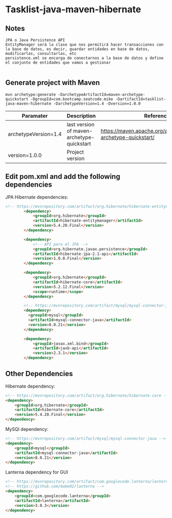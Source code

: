 # Tasklist-java-maven-hibernate


## Notes
```code
JPA o Java Persistence API
EntityManager será la clase que nos permitirá hacer transacciones con la base de datos, es decir, guardar entidades en base de datos, modificarlas, consultarlas, etc
persistence.xml se encarga de conectarnos a la base de datos y define el conjunto de entidades que vamos a gestionar


```
## Generate project with Maven

```code
mvn archetype:generate -DarchetypeArtifactId=maven-archetype-quickstart -DgroupId=com.bootcamp.seatcode.mike -DartifactId=tasklist-java-maven-hibernate -DarchetypeVersion=1.4 -Dversion=1.0.0
```

|       Paramater      |    Description | Reference |
|----------------------|--------------------------------------------|-------------------------------------------------------------------|
| archetypeVersion=1.4 | last version of maven-archetype-quickstart | <https://maven.apache.org/archetypes/maven-archetype-quickstart/> |
| version=1.0.0        | Project version | |

## Edit pom.xml and add the following dependencies

JPA Hibernate dependencies:
```html
<!-- https://mvnrepository.com/artifact/org.hibernate/hibernate-entitymanager -->
        <dependency>
            <groupId>org.hibernate</groupId>
            <artifactId>hibernate-entitymanager</artifactId>
            <version>5.4.20.Final</version>
        </dependency>

        <dependency>
            <!-- API para el JPA -->
            <groupId>org.hibernate.javax.persistence</groupId>
            <artifactId>hibernate-jpa-2.1-api</artifactId>
            <version>1.0.0.Final</version>
        </dependency>

        <dependency>
            <groupId>org.hibernate</groupId>
            <artifactId>hibernate-core</artifactId>
            <version>5.2.12.Final</version>
            <scope>runtime</scope>
        </dependency>

        <!-- https://mvnrepository.com/artifact/mysql/mysql-connector-java -->
        <dependency>
          <groupId>mysql</groupId>
          <artifactId>mysql-connector-java</artifactId>
          <version>8.0.21</version>
        </dependency>

        <dependency>
            <groupId>javax.xml.bind</groupId>
            <artifactId>jaxb-api</artifactId>
            <version>2.3.1</version>
        </dependency>
```


## Other Dependencies

Hibernate dependency:

```html
<!-- https://mvnrepository.com/artifact/org.hibernate/hibernate-core -->
<dependency>
    <groupId>org.hibernate</groupId>
    <artifactId>hibernate-core</artifactId>
    <version>5.4.20.Final</version>
</dependency>

```

MySQl dependency:

```html
<!-- https://mvnrepository.com/artifact/mysql/mysql-connector-java -->
<dependency>
    <groupId>mysql</groupId>
    <artifactId>mysql-connector-java</artifactId>
    <version>8.0.21</version>
</dependency>
```

Lanterna dependency for GUI

```html
<!-- https://mvnrepository.com/artifact/com.googlecode.lanterna/lanterna -->
<!-- https://github.com/mabe02/lanterna -->
<dependency>
    <groupId>com.googlecode.lanterna</groupId>
    <artifactId>lanterna</artifactId>
    <version>3.0.3</version>
</dependency>
```

